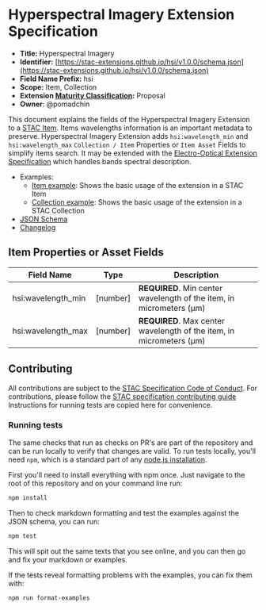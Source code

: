# Hyperspectral Imagery Extension Specification

- **Title:** Hyperspectral Imagery
- **Identifier:** [https://stac-extensions.github.io/hsi/v1.0.0/schema.json](https://stac-extensions.github.io/hsi/v1.0.0/schema.json)
- **Field Name Prefix:** hsi
- **Scope:** Item, Collection
- **Extension [Maturity Classification](https://github.com/radiantearth/stac-spec/tree/master/extensions/README.md#extension-maturity):** Proposal
- **Owner**: @pomadchin

This document explains the fields of the Hyperspectral Imagery Extension to a [STAC Item](https://github.com/radiantearth/stac-spec/tree/v1.0.0/item-spec).
Items wavelengths information is an important metadata to preserve.
Hyperspectral Imagery Extension adds `hsi:wavelength_min` and `hsi:wavelength_max` `Collection / Item`
Properties or `Item Asset` Fields to simplify items search. It may be extended with the
[Electro-Optical Extension Specification](https://github.com/stac-extensions/eo) which handles bands spectral description.

- Examples:
  - [Item example](examples/item.json): Shows the basic usage of the extension in a STAC Item
  - [Collection example](examples/collection.json): Shows the basic usage of the extension in a STAC Collection
- [JSON Schema](json-schema/schema.json)
- [Changelog](./CHANGELOG.md)

## Item Properties or Asset Fields

| Field Name           | Type                      | Description |
| -------------------- | ------------------------- | ----------- |
| hsi:wavelength_min   | \[number]                 | **REQUIRED**. Min center wavelength of the item, in micrometers (μm) |
| hsi:wavelength_max   | \[number]                 | **REQUIRED**. Max center wavelength of the item, in micrometers (μm) |

## Contributing

All contributions are subject to the
[STAC Specification Code of Conduct](https://github.com/radiantearth/stac-spec/blob/master/CODE_OF_CONDUCT.md).
For contributions, please follow the
[STAC specification contributing guide](https://github.com/radiantearth/stac-spec/blob/master/CONTRIBUTING.md) Instructions
for running tests are copied here for convenience.

### Running tests

The same checks that run as checks on PR's are part of the repository and can be run locally to verify that changes are valid.
To run tests locally, you'll need `npm`, which is a standard part of any [node.js installation](https://nodejs.org/en/download/).

First you'll need to install everything with npm once. Just navigate to the root of this repository and on
your command line run:

```bash
npm install
```

Then to check markdown formatting and test the examples against the JSON schema, you can run:

```bash
npm test
```

This will spit out the same texts that you see online, and you can then go and fix your markdown or examples.

If the tests reveal formatting problems with the examples, you can fix them with:

```bash
npm run format-examples
```
